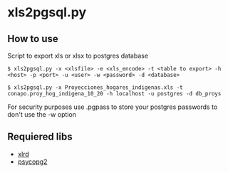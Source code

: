 # xls2pgsql.py

## How to use

Script to export xls or xlsx to postgres database
```
$ xls2pgsql.py -x <xlsfile> -e <xls_encode> -t <table to export> -h <host> -p <port> -u <user> -w <password> -d <database>

$ xls2pgsql.py -x Proyecciones_hogares_indigenas.xls -t conapo.proy_hog_indigena_10_20 -h localhost -u postgres -d db_proys
```
For security purposes use .pgpass to store your postgres passwords to don't use the -w option


## Requiered libs
 * [xlrd](https://pypi.python.org/pypi/xlrd)
 * [psycopg2](https://pypi.python.org/pypi/psycopg2)
